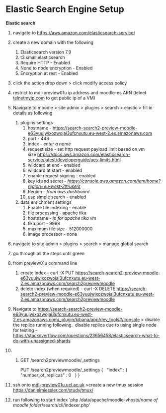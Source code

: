 # Elastic Search Engine Setup

**Elastic search**

1.  navigate to <https://aws.amazon.com/elasticsearch-service/>
2.  create a new domain with the following
    1.  Elasticsearch version 7.9
    2.  t3.small.elasticsearch
    3.  Require HTTP - Enabled
    4.  None to node encryption - Enabled
    5.  Encryption at rest - Enabled
3.  click the action drop down &gt; click modify access policy
4.  restrict to mdl-preview01u ip address and moodle-es ARN (telnet [telnetmyip.com](http://telnetmyip.com) to get public ip of a VM)
5.  Navigate to moodle &gt; site admin &gt; plugins &gt; search &gt; elastic &gt; fill in details as following
    1.  plugins settings
        1.  hostname - <https://search-search2-preview-moodle-e63yuujwixozwojai3ufcnxutu.eu-west-2.es.amazonaws.com>
        2.  port - 443
        3.  index - *enter a name*
        4.  request size - set http request payload limit based on vm size <https://docs.aws.amazon.com/elasticsearch-service/latest/developerguide/aes-limits.html>
        5.  wildcard at end - enabled
        6.  wildcard at start - enabled
        7.  enable request signing - enabled
        8.  key id and secret - *<https://console.aws.amazon.com/iam/home?region=eu-west-2#/users>*
        9.  Region - *from aws dashboard*
        10. use simple search - enabled
    2.  data enrichment settings
        1.  Enable file indexing - enable
        2.  file processing - apache tika
        3.  hostname - *ip for apache tika vm*
        4.  tika port - 9998
        5.  maximum file size - 512000000
        6.  image processor - none
6.  navigate to site admin &gt; plugins &gt; search &gt; manage global search
7.  go through all the steps until green
8.  from preview01u command line
    1.  create index - curl -X PUT <https://search-search2-preview-moodle-e63yuujwixozwojai3ufcnxutu.eu-west-2.es.amazonaws.com/search2previewmoodle>
    2.  delete index (when required) - curl -X DELETE <https://search-search2-preview-moodle-e63yuujwixozwojai3ufcnxutu.eu-west-2.es.amazonaws.com/search2previewmoodle>
9.  Navigate to <https://search-search2-preview-moodle-e63yuujwixozwojai3ufcnxutu.eu-west-2.es.amazonaws.com/_plugin/kibana/app/dev_tools#/console> &gt; disable the replica running following.  disable replica due to using single node for testing - <https://stackoverflow.com/questions/23656458/elasticsearch-what-to-do-with-unassigned-shards>
10. 1.  GET /search2previewmoodle/\_settings

        PUT /search2previewmoodle/\_settings
        {
          "index" : {
            "number\_of\_replicas" : 0
          }
        }

11. ssh onto [mdl-preview01u.ucl.ac.uk](http://mdl-preview01u.ucl.ac.uk) &gt;create a new tmux session <https://danielmiessler.com/study/tmux/>
12. run following to start index 'php /data/apache/moodle-vhosts/*name of moodle folder*/search/cli/indexer.php'

